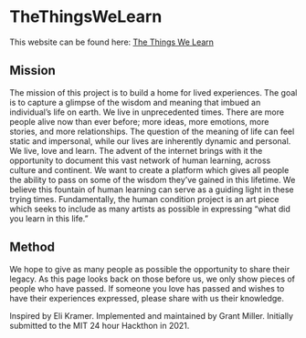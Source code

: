 # TheThingsWeLearn

This website can be found here: [The Things We Learn](https://www.thethingswelearn.org)

## Mission

The mission of this project is to build a home for lived experiences.
The goal is to capture a glimpse of the wisdom and meaning that imbued
an individual’s life on earth. We live in unprecedented times. There
are more people alive now than ever before; more ideas, more emotions,
more stories, and more relationships. The question of the meaning of
life can feel static and impersonal, while our lives are inherently
dynamic and personal. We live, love and learn. The advent of the
internet brings with it the opportunity to document this vast network
of human learning, across culture and continent. We want to create a
platform which gives all people the ability to pass on some of the
wisdom they’ve gained in this lifetime. We believe this fountain of
human learning can serve as a guiding light in these trying times.
Fundamentally, the human condition project is an art piece which seeks
to include as many artists as possible in expressing “what did you
learn in this life.”

## Method

We hope to give as many people as possible the opportunity to share
their legacy. As this page looks back on those before us, we only show
pieces of people who have passed. If someone you love has passed and
wishes to have their experiences expressed, please share with us their
knowledge.

Inspired by Eli Kramer.
Implemented and maintained by Grant Miller.
Initially submitted to the MIT 24 hour Hackthon in 2021.
